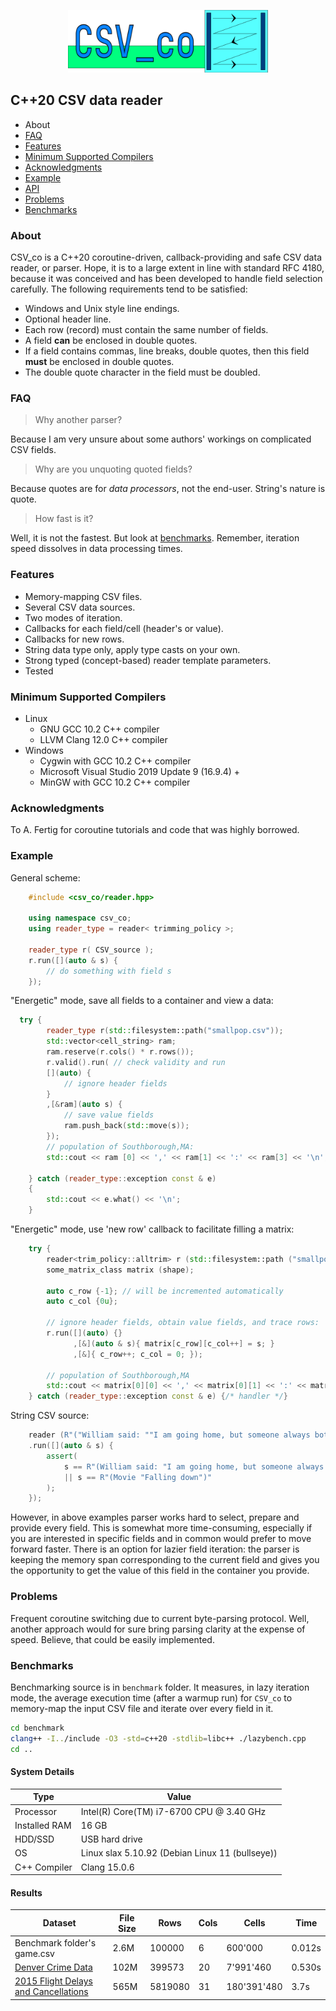 <p align="center">
  <img height="100" src="img/csv_co.png" alt="csv_co"/>
</p>

## C++20 CSV data reader
*    About
*    [FAQ](#faq)
*    [Features](#features)
*    [Minimum Supported Compilers](#minimum-supported-compilers)
*    [Acknowledgments](#acknowledgments)
*    [Example](#example)
*    [API](#api)
*    [Problems](#problems)
*    [Benchmarks](#benchmarks)

### About
CSV_co is a C++20 coroutine-driven, callback-providing and safe CSV data reader, or parser. 
Hope, it is to a large extent in line with standard RFC 4180, because it was conceived and 
has been developed to handle field selection carefully. The following requirements tend to
be satisfied:

- Windows and Unix style line endings.
- Optional header line.
- Each row (record) must contain the same number of fields.
- A field **can** be enclosed in double quotes.
- If a field contains commas, line breaks, double quotes, then this field **must** be enclosed in
double quotes.
- The double quote character in the field must be doubled.

### FAQ
> Why another parser?

Because I am very unsure about some authors' workings on complicated CSV fields.

> Why are you unquoting quoted fields?

Because quotes are for *data processors*, not the end-user. String's nature is quote.

> How fast is it?

Well, it is not the fastest. But look at [benchmarks](#benchmarks). Remember, iteration speed
dissolves in data processing times.

### Features
- Memory-mapping CSV files.
- Several CSV data sources.
- Two modes of iteration.
- Callbacks for each field/cell (header's or value).
- Callbacks for new rows.
- String data type only, apply type casts on your own.
- Strong typed (concept-based) reader template parameters.
- Tested

### Minimum Supported Compilers
- Linux
  - GNU GCC 10.2 C++ compiler
  - LLVM Clang 12.0 C++ compiler 
- Windows
  - Cygwin with GCC 10.2 C++ compiler
  - Microsoft Visual Studio 2019 Update 9 (16.9.4) + 
  - MinGW with GCC 10.2 C++ compiler

### Acknowledgments
To A. Fertig for coroutine tutorials and code that was highly borrowed.

### Example
General scheme:
```cpp
    #include <csv_co/reader.hpp>

    using namespace csv_co;
    using reader_type = reader< trimming_policy >;

    reader_type r( CSV_source );
    r.run([](auto & s) {
        // do something with field s
    });
```

"Energetic" mode, save all fields to a container and view a data:
```cpp
  try {
        reader_type r(std::filesystem::path("smallpop.csv"));
        std::vector<cell_string> ram;
        ram.reserve(r.cols() * r.rows());
        r.valid().run( // check validity and run
        [](auto) {
            // ignore header fields
        }
        ,[&ram](auto s) {
            // save value fields
            ram.push_back(std::move(s));
        });
        // population of Southborough,MA:
        std::cout << ram [0] << ',' << ram[1] << ':' << ram[3] << '\n';

    } catch (reader_type::exception const & e)
    {
        std::cout << e.what() << '\n';
    }
```

"Energetic" mode, use 'new row' callback to facilitate filling a matrix:
```cpp
    try {
        reader<trim_policy::alltrim> r (std::filesystem::path ("smallpop.csv"));
        some_matrix_class matrix (shape);

        auto c_row {-1}; // will be incremented automatically
        auto c_col {0u};

        // ignore header fields, obtain value fields, and trace rows:
        r.run([](auto) {}
              ,[&](auto & s){ matrix[c_row][c_col++] = s; } 
              ,[&]{ c_row++; c_col = 0; });

        // population of Southborough,MA
        std::cout << matrix[0][0] << ',' << matrix[0][1] << ':' << matrix[0][3] << '\n';
    } catch (reader_type::exception const & e) {/* handler */}
```

String CSV source:
```cpp
    reader (R"("William said: ""I am going home, but someone always bothers me""","Movie ""Falling down""")")
    .run([](auto & s) {
        assert(
            s == R"(William said: "I am going home, but someone always bothers me")"
            || s == R"(Movie "Falling down")"
        );
    });
```

However, in above examples parser works hard to select, prepare and provide every field.
This is somewhat more time-consuming, especially if you are interested in specific
fields and in common would prefer to move forward faster. There is an option for
lazier field iteration: the parser is keeping the memory span corresponding to the
current field and gives you the opportunity to get the value of this field in the
container you provide.

### Problems
Frequent coroutine switching due to current byte-parsing protocol. Well, another approach
would for sure bring parsing clarity at the expense of speed. Believe, that could be
easily implemented.

### Benchmarks
Benchmarking source is in `benchmark` folder. It measures, in lazy iteration mode, the
average execution time (after a warmup run) for `CSV_co` to memory-map the input CSV
file and iterate over every field in it.
```bash
cd benchmark
clang++ -I../include -O3 -std=c++20 -stdlib=libc++ ./lazybench.cpp
cd ..
```
#### System Details

| Type          | Value                                           |
|---------------|-------------------------------------------------|
| Processor     | Intel(R) Core(TM) i7-6700 CPU @ 3.40 GHz        |
| Installed RAM | 16 GB                                           |
| HDD/SSD       | USB hard drive                                  |
| OS            | Linux slax 5.10.92 (Debian Linux 11 (bullseye)) |
| C++ Compiler  | Clang 15.0.6                                    |


#### Results

| Dataset                                                                            | File Size | Rows    | Cols | Cells       | Time   |
|------------------------------------------------------------------------------------|-----------|---------|------|-------------|--------|
| Benchmark folder's game.csv                                                        | 2.6M      | 100000  | 6    | 600'000     | 0.012s |
| [Denver Crime Data](https://www.kaggle.com/paultimothymooney/denver-crime-data)    | 102M      | 399573  | 20   | 7'991'460   | 0.530s |
| [2015 Flight Delays and Cancellations](https://www.kaggle.com/usdot/flight-delays) | 565M      | 5819080 | 31   | 180'391'480 | 3.7s   |

